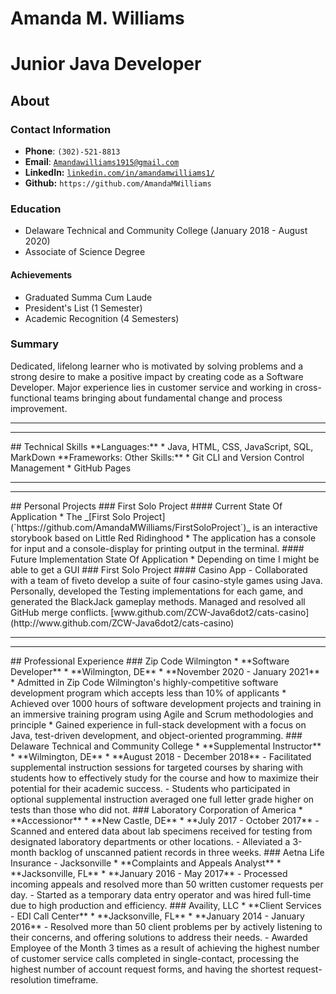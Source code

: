 # Amanda M. Williams
# Junior Java Developer
## About
### Contact Information
* **Phone**: `(302)-521-8813`
* **Email**: <a href="mailto:Amandawilliams1915@gmail.com">`Amandawilliams1915@gmail.com`</a>
* **LinkedIn:** <a href="">`linkedin.com/in/amandamwilliams1/`</a>
* **Github:** `https://github.com/AmandaMWilliams`
### Education
* Delaware Technical and Community College (January 2018 - August 2020)
* Associate of Science Degree
#### Achievements
- Graduated Summa Cum Laude
- President's List (1 Semester)
- Academic Recognition (4 Semesters)
### Summary
Dedicated, lifelong learner who is motivated by solving problems and a strong desire to make a positive impact by creating code as a Software Developer. Major experience lies in customer service and working in cross-functional teams bringing about fundamental change and process improvement.
<hr><hr>
## Technical Skills
**Languages:**
  * Java, HTML, CSS, JavaScript, SQL, MarkDown
**Frameworks: Other Skills:**
  * Git CLI and Version Control Management
  * GitHub Pages
<hr><hr>
## Personal Projects
### First Solo Project
#### Current State Of Application
* The _[First Solo Project](`https://github.com/AmandaMWilliams/FirstSoloProject`)_ is an interactive storybook based on Little Red Ridinghood
  * The application has a console for input and a console-display for printing output in the terminal.
#### Future Implementation State Of Application
* Depending on time I might be able to get a GUI
### First Solo Project
#### Casino App
- Collaborated with a team of fiveto develop a suite of four casino-style games using Java. Personally, developed the Testing implementations for each game, and generated the BlackJack gameplay methods. Managed and resolved all GitHub merge conflicts. [www.github.com/ZCW-Java6dot2/cats-casino](http://www.github.com/ZCW-Java6dot2/cats-casino)
<hr><hr>
## Professional Experience
### Zip Code Wilmington
* **Software Developer**
  * **Wilmington, DE**
  * **November 2020 - January 2021**
* Admitted in Zip Code Wilmington's highly-competitive software development program which accepts less than 10% of applicants
* Achieved over 1000 hours of software development projects and training in an immersive training program using Agile and Scrum methodologies and principle
* Gained experience in full-stack development with a focus on Java, test-driven development, and object-oriented programming.
### Delaware Technical and Community College
* **Supplemental Instructor**
  * **Wilmington, DE**
  * **August 2018 - December 2018**
- Facilitated supplemental instruction sessions for targeted courses by sharing with students how to effectively study for the course and how to maximize their potential for their academic success.
- Students who participated in optional supplemental instruction averaged one full letter grade higher on tests than those who did not.
### Laboratory Corporation of America
* **Accessionor**
  * **New Castle, DE**
  * **July 2017 - October 2017**
- Scanned and entered data about lab specimens received for testing from designated laboratory departments or other locations.
- Alleviated a 3-month backlog of unscanned patient records in three weeks.
### Aetna Life Insurance - Jacksonville
* **Complaints and Appeals Analyst**
  * **Jacksonville, FL**
  * **January 2016 - May 2017**
- Processed incoming appeals and resolved more than 50 written customer requests per day.
- Started as a temporary data entry operator and was hired full-time due to high production and efficiency.
### Availity, LLC
* **Client Services - EDI Call Center**
  * **Jacksonville, FL**
  * **January 2014 - January 2016**
- Resolved more than 50 client problems per by actively listening to their concerns, and offering solutions to address their needs.
- Awarded Employee of the Month 3 times as a result of achieving the highest number of customer service calls completed in single-contact, processing the highest number of account request forms, and having the shortest request-resolution timeframe.
